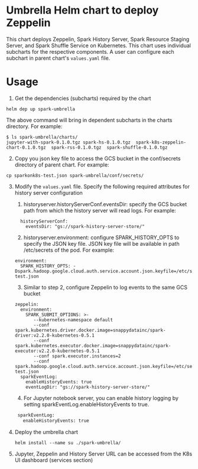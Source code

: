 # Umbrella Helm chart to deploy Zeppelin
This chart deploys Zeppelin, Spark History Server, Spark Resource Staging Server, 
and Spark Shuffle Service on Kubernetes. This chart uses individual subcharts for 
the respective components. A user can configure each subchart in parent chart's 
`values.yaml` file.

# Usage
1. Get the dependencies (subcharts) required by the chart
  ```
  helm dep up spark-umbrella
  ```
  The above command will bring in dependent subcharts in the charts directory. For example:
  
  ```
  $ ls spark-umbrella/charts/
  jupyter-with-spark-0.1.0.tgz spark-hs-0.1.0.tgz  spark-k8s-zeppelin-chart-0.1.0.tgz  spark-rss-0.1.0.tgz  spark-shuffle-0.1.0.tgz

  ```
  
2. Copy you json key file to access the GCS bucket in the conf/secrets directory of parent chart.
  For example:
  
  ```
  cp sparkonk8s-test.json spark-umbrella/conf/secrets/
  ```

3. Modify the  `values.yaml` file. Specify the following required attributes for history server configuration
    1. historyserver.historyServerConf.eventsDir: specify the GCS bucket path from which the history 
    server will read logs. For example:
    ```
      historyServerConf:
        eventsDir: "gs://spark-history-server-store/"
    ```
    2. historyserver.environment: configure SPARK_HISTORY_OPTS to specify the JSON key file. JSON key file will 
    be available in path /etc/secrets of the pod. For example:
     ```
     environment:
       SPARK_HISTORY_OPTS: -Dspark.hadoop.google.cloud.auth.service.account.json.keyfile=/etc/secrets/sparkonk8s-test.json
     ```
     3. Similar to step 2, configure Zeppelin to log events to the same GCS bucket
     ```
     zeppelin:
       environment:
         SPARK_SUBMIT_OPTIONS: >-
            --kubernetes-namespace default
            --conf spark.kubernetes.driver.docker.image=snappydatainc/spark-driver:v2.2.0-kubernetes-0.5.1
            --conf spark.kubernetes.executor.docker.image=snappydatainc/spark-executor:v2.2.0-kubernetes-0.5.1
            --conf spark.executor.instances=2
            --conf spark.hadoop.google.cloud.auth.service.account.json.keyfile=/etc/secrets/sparkonk8s-test.json
       sparkEventLog:
         enableHistoryEvents: true
         eventLogDir: "gs://spark-history-server-store/"
     ```
     4. For Jupyter notebook server, you can enable history logging by setting sparkEventLog.enableHistoryEvents to true.
     ```python
      sparkEventLog:
        enableHistoryEvents: true
     ```
       
4.  Deploy the umbrella chart
    ```
    helm install --name su ./spark-umbrella/
    ```
    
5. Jupyter, Zeppelin and History Server URL can be accessed from the K8s UI dashboard (services section)
